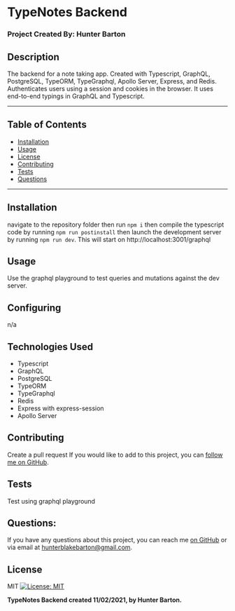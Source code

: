  
#  TypeNotes Backend

### Project Created By: Hunter Barton
## **Description**
The backend for a note taking app. Created with Typescript, GraphQL, PostgreSQL, TypeORM, TypeGraphql, Apollo Server, Express, and Redis. Authenticates users using a session and cookies in the browser. It uses end-to-end typings in GraphQL and Typescript.  
  
***
## **Table of Contents**
* [Installation](#installation)
* [Usage](#usage)
* [License](#license) 
* [Contributing](#contributing)
* [Tests](#tests)
* [Questions](#questions)
***
  
## Installation 
navigate to the repository folder then run `npm i` then compile the typescript code by running `npm run postinstall` then launch the development server by running `npm run dev`. This will start on http://localhost:3001/graphql

  
## Usage
Use the graphql playground to test queries and mutations against the dev server.

  
## Configuring
n/a


## Technologies Used
* Typescript
* GraphQL
* PostgreSQL
* TypeORM
* TypeGraphql
* Redis
* Express with express-session
* Apollo Server

  
## Contributing
Create a pull request
If you would like to add to this project, you can [follow me on GitHub](https://github.com/mythosmystery).  
  
## Tests
Test using graphql playground
  
## Questions:
If you have any questions about this project, you can reach me [on GitHub](https://github.com/mythosmystery)
or via email at hunterblakebarton@gmail.com.
  
## License
MIT
[![License: MIT](https://img.shields.io/badge/License-MIT-yellow.svg)](https://opensource.org/licenses/MIT)
  
**TypeNotes Backend created 11/02/2021, by Hunter Barton.** 
  